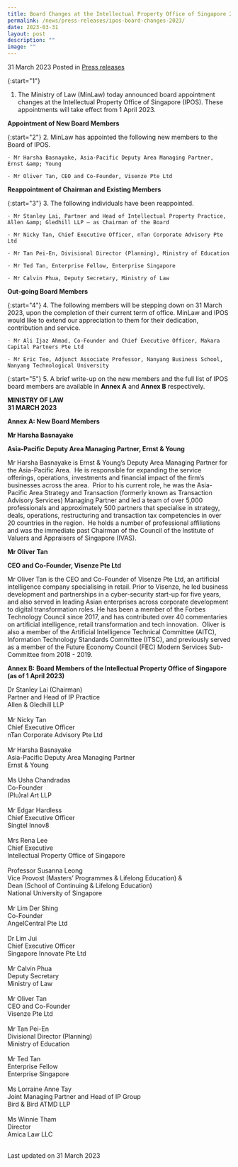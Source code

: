 ```yaml
---
title: Board Changes at the Intellectual Property Office of Singapore 2023
permalink: /news/press-releases/ipos-board-changes-2023/
date: 2023-03-31
layout: post
description: ""
image: ""
---
```

31 March 2023 Posted in [Press releases](/news/press-releases)

{:start="1"}
1. The Ministry of Law (MinLaw) today announced board appointment changes at the Intellectual Property Office of Singapore (IPOS). These appointments will take effect from 1 April 2023.

**Appointment of New Board Members**

{:start="2"}
2. MinLaw has appointed the following new members to the Board of IPOS.

	· Mr Harsha Basnayake, Asia-Pacific Deputy Area Managing Partner, Ernst &amp; Young

	· Mr Oliver Tan, CEO and Co-Founder, Visenze Pte Ltd

**Reappointment of Chairman and Existing Members**

{:start="3"}
3. The following individuals have been reappointed.

	· Mr Stanley Lai, Partner and Head of Intellectual Property Practice, Allen &amp; Gledhill LLP – as Chairman of the Board

	· Mr Nicky Tan, Chief Executive Officer, nTan Corporate Advisory Pte Ltd

	· Mr Tan Pei-En, Divisional Director (Planning), Ministry of Education

	· Mr Ted Tan, Enterprise Fellow, Enterprise Singapore

	· Mr Calvin Phua, Deputy Secretary, Ministry of Law

**Out-going Board Members**

{:start="4"}
4. The following members will be stepping down on 31 March 2023, upon the completion of their current term of office. MinLaw and IPOS would like to extend our appreciation to them for their dedication, contribution and service.

	· Mr Ali Ijaz Ahmad, Co-Founder and Chief Executive Officer, Makara Capital Partners Pte Ltd

	· Mr Eric Teo, Adjunct Associate Professor, Nanyang Business School, Nanyang Technological University

{:start="5"}
5. A brief write-up on the new members and the full list of IPOS board members are available in **Annex A** and **Annex B** respectively.


**MINISTRY OF LAW**
<br>**31 MARCH 2023**


**Annex A: New Board Members** 

**Mr Harsha Basnayake**

**Asia-Pacific Deputy Area Managing Partner, Ernst &amp; Young**

Mr Harsha Basnayake is Ernst &amp; Young’s Deputy Area Managing Partner for the Asia-Pacific Area. &nbsp;He is responsible for expanding the service offerings, operations, investments and financial impact of the firm’s businesses across the area.&nbsp; Prior to his current role, he was the Asia-Pacific Area Strategy and Transaction (formerly known as Transaction Advisory Services) Managing Partner and led a team of over 5,000 professionals and approximately 500 partners that specialise in strategy, deals, operations, restructuring and transaction tax competencies in over 20 countries in the region.&nbsp; He holds a number of professional affiliations and was the immediate past Chairman of the Council of the Institute of Valuers and Appraisers of Singapore (IVAS).

**Mr Oliver Tan**

**CEO and Co-Founder, Visenze Pte Ltd**

Mr Oliver Tan is the CEO and Co-Founder of Visenze Pte Ltd, an artificial intelligence company specialising in retail. Prior to Visenze, he led business development and partnerships in a cyber-security start-up for five years, and also served in leading Asian enterprises across corporate development to digital transformation roles. He has been a member of the Forbes Technology Council since 2017, and has contributed over 40 commentaries on artificial intelligence, retail transformation and tech innovation.&nbsp; Oliver is also a member of the Artificial Intelligence Technical Committee (AITC), Information Technology Standards Committee (ITSC), and previously served as a member of the Future Economy Council (FEC) Modern Services Sub-Committee from 2018 - 2019.

**Annex B:** **Board Members of the Intellectual Property Office of Singapore (as of 1 April 2023)**

Dr Stanley Lai (Chairman)<br>
Partner and Head of IP Practice<br>
Allen &amp; Gledhill LLP<br>
<br>
Mr Nicky Tan<br>
Chief Executive Officer<br>
nTan Corporate Advisory Pte Ltd<br>
<br>
Mr Harsha Basnayake<br>
Asia-Pacific Deputy Area Managing Partner<br>
Ernst &amp; Young<br>
<br>
Ms Usha Chandradas<br>
Co-Founder<br>
(Plu)ral Art LLP<br>
<br>
Mr Edgar Hardless<br>
Chief Executive Officer<br>
Singtel Innov8<br>
<br>
Mrs Rena Lee<br>
Chief Executive<br>
Intellectual Property Office of Singapore<br>
<br>
Professor Susanna Leong<br>
Vice Provost (Masters’ Programmes &amp; Lifelong Education) &amp;<br>
Dean (School of Continuing &amp; Lifelong Education)<br>
National University of Singapore<br>
<br>
Mr Lim Der Shing<br>
Co-Founder<br>
AngelCentral Pte Ltd<br>
<br>
Dr Lim Jui<br>
Chief Executive Officer<br>
Singapore Innovate Pte Ltd<br>
<br>
Mr Calvin Phua<br>
Deputy Secretary<br>
Ministry of Law<br>
<br>
Mr Oliver Tan<br>
CEO and Co-Founder<br>
Visenze Pte Ltd<br>
<br>
Mr Tan Pei-En<br>
Divisional Director (Planning)<br>
Ministry of Education<br>
<br>
Mr Ted Tan<br>
Enterprise Fellow<br>
Enterprise Singapore<br>
<br>
Ms Lorraine Anne Tay<br>
Joint Managing Partner and Head of IP Group<br>
Bird &amp; Bird ATMD LLP<br>
<br>
Ms Winnie Tham<br>
Director<br>
Amica Law LLC<br>
<br>

<p class="right-side-updated">Last updated on 31 March 2023</p>